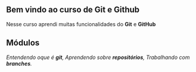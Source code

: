 ## Bem vindo ao curso de Git e Github
Nesse curso aprendi muitas funcionalidades do **Git** e **GitHub**

## Módulos
_Entendendo oque é **git**, Aprendendo sobre **repositórios**, Trabalhando com **branches**._